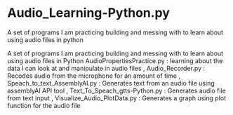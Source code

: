 # Audio_Learning-Python.py
A set of programs I am practicing building and messing with to learn about using audio files in python 

A set of programs I am practicing building and messing with to learn about using audio files in Python
AudioPropertiesPractice.py : learning about the data I can look at and manipulate in audio files ,
Audio_Recorder.py : Recodes audio from the microphone for an amount of time ,
Speach_to_text_AssemblyAI.py : Generates text from an audio file using assemblyAI API tool ,
Text_To_Speach_gtts-Python.py : Generates audio file from text input ,
Visualize_Audio_PlotData.py : Generates a graph using plot function for the audio file
